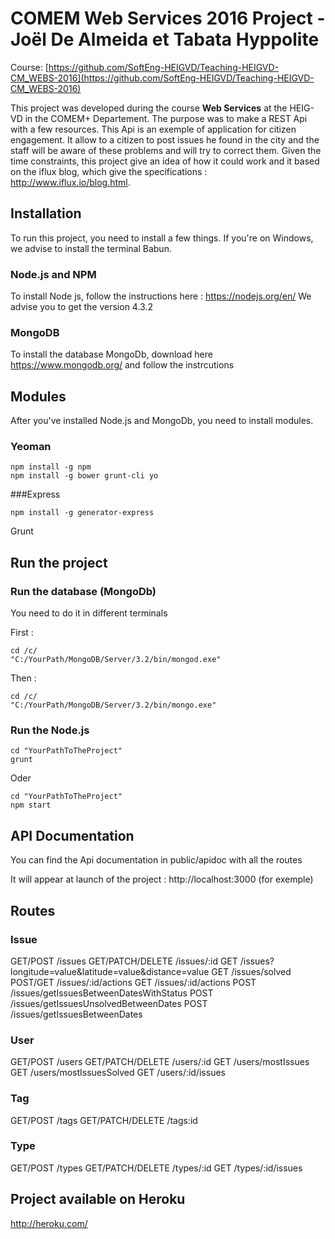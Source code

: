 # COMEM Web Services 2016 Project - Joël De Almeida et Tabata Hyppolite

Course: [https://github.com/SoftEng-HEIGVD/Teaching-HEIGVD-CM_WEBS-2016](https://github.com/SoftEng-HEIGVD/Teaching-HEIGVD-CM_WEBS-2016)

This project was developed during the course **Web Services** at the HEIG-VD in the COMEM+ Departement. The purpose was to make a REST Api with a few resources. This Api is an exemple of application for citizen engagement. It allow to a citizen to post issues he found in the city and the staff will be aware of these problems and will try to correct them. Given the time constraints, this project give an idea of how it could work and it based on the iflux blog, which give the specifications : http://www.iflux.io/blog.html.


## Installation

To run this project, you need to install a few things. If you're on Windows, we advise to install the terminal Babun.

### Node.js and NPM
To install Node js, follow the instructions here : https://nodejs.org/en/
We advise you to get the version 4.3.2

### MongoDB
To install the database MongoDb, download here https://www.mongodb.org/ and follow the instrcutions

## Modules
After you've installed Node.js and MongoDb, you need to install modules.

### Yeoman
```
npm install -g npm
npm install -g bower grunt-cli yo

```
###Express
```
npm install -g generator-express

```
Grunt

## Run the project
### Run the database (MongoDb)
You need to do it in different terminals

First :
```
cd /c/
"C:/YourPath/MongoDB/Server/3.2/bin/mongod.exe"

```
Then :
```
cd /c/
"C:/YourPath/MongoDB/Server/3.2/bin/mongo.exe"

```

### Run the Node.js

```
cd "YourPathToTheProject"
grunt

```

Oder

```
cd "YourPathToTheProject"
npm start

```

## API Documentation
You can find the Api documentation in public/apidoc with all the routes

It will appear at launch of the project : http://localhost:3000 (for exemple)

## Routes

### Issue
GET/POST /issues
GET/PATCH/DELETE /issues/:id
GET /issues?longitude=value&latitude=value&distance=value
GET /issues/solved
POST/GET /issues/:id/actions
GET /issues/:id/actions
POST /issues/getIssuesBetweenDatesWithStatus
POST /issues/getIssuesUnsolvedBetweenDates
POST /issues/getIssuesBetweenDates

### User
GET/POST /users
GET/PATCH/DELETE /users/:id
GET /users/mostIssues
GET /users/mostIssuesSolved
GET /users/:id/issues

### Tag
GET/POST /tags
GET/PATCH/DELETE /tags:id

### Type
GET/POST /types
GET/PATCH/DELETE /types/:id
GET /types/:id/issues

## Project available on Heroku
http://heroku.com/
